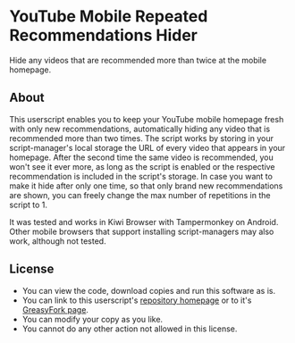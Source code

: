 # YouTube Mobile Repeated Recommendations Hider

Hide any videos that are recommended more than twice at the mobile homepage.

## About

This userscript enables you to keep your YouTube mobile homepage fresh with only new recommendations, automatically hiding any video that is recommended more than two times. The script works by storing in your script-manager's local storage the URL of every video that appears in your homepage. After the second time the same video is recommended, you won't see it ever more, as long as the script is enabled or the respective recommendation is included in the script's storage. In case you want to make it hide after only one time, so that only brand new recommendations are shown, you can freely change the max number of repetitions in the script to 1.

It was tested and works in Kiwi Browser with Tampermonkey on Android. Other mobile browsers that support installing script-managers may also work, although not tested.

## License
- You can view the code, download copies and run this software as is.
- You can link to this userscript's [repository homepage](https://github.com/hjk789/Creations/tree/master/JavaScript/Userscripts/YouTube-Mobile-Repeated-Recommendations-Hider) or to it's [GreasyFork page](https://greasyfork.org/scripts/419666-youtube-mobile-repeated-recommendations-hider). 
- You can modify your copy as you like.
- You cannot do any other action not allowed in this license.  
